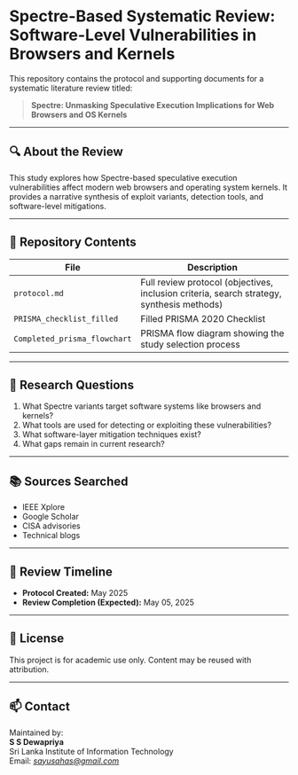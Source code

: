 # Spectre-Based Systematic Review: Software-Level Vulnerabilities in Browsers and Kernels

This repository contains the protocol and supporting documents for a systematic literature review titled:

> **Spectre: Unmasking Speculative Execution Implications for Web Browsers and OS Kernels**

---

## 🔍 About the Review

This study explores how Spectre-based speculative execution vulnerabilities affect modern web browsers and operating system kernels. It provides a narrative synthesis of exploit variants, detection tools, and software-level mitigations.

---

## 📄 Repository Contents

| File | Description |
|------|-------------|
| `protocol.md` | Full review protocol (objectives, inclusion criteria, search strategy, synthesis methods) |
| `PRISMA_checklist_filled` | Filled PRISMA 2020 Checklist |
| `Completed_prisma_flowchart` | PRISMA flow diagram showing the study selection process |

---

## 🧪 Research Questions

1. What Spectre variants target software systems like browsers and kernels?
2. What tools are used for detecting or exploiting these vulnerabilities?
3. What software-layer mitigation techniques exist?
4. What gaps remain in current research?

---

## 📚 Sources Searched

- IEEE Xplore  
- Google Scholar  
- CISA advisories  
- Technical blogs 

---

## 📅 Review Timeline

- **Protocol Created:** May 2025  
- **Review Completion (Expected):** May 05, 2025

---

## 📌 License

This project is for academic use only. Content may be reused with attribution.

---

## 📫 Contact

Maintained by:  
**S S Dewapriya**  
Sri Lanka Institute of Information Technology  
Email: *sayusahas@gmail.com*  
